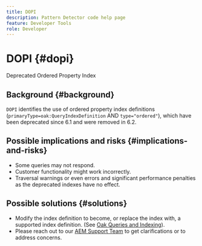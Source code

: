 ```yaml
---
title: DOPI
description: Pattern Detector code help page
feature: Developer Tools
role: Developer
---
```


# DOPI {#dopi}

Deprecated Ordered Property Index

## Background {#background}

`DOPI` identifies the use of ordered property index definitions (`primaryType=oak:QueryIndexDefinition` AND `type="ordered"`), which have been deprecated since 6.1 and were removed in 6.2.

## Possible implications and risks {#implications-and-risks}

* Some queries may not respond.
* Customer functionality might work incorrectly.
* Traversal warnings or even errors and significant performance penalties as the deprecated indexes have no effect.

## Possible solutions {#solutions}

* Modify the index definition to become, or replace the index with, a supported index definition. (See [Oak Queries and Indexing](https://experienceleague.adobe.com/docs/experience-manager-65/deploying/deploying/queries-and-indexing.html)).
* Please reach out to our [AEM Support Team](https://helpx.adobe.com/enterprise/using/support-for-experience-cloud.html) to get clarifications or to address concerns.
